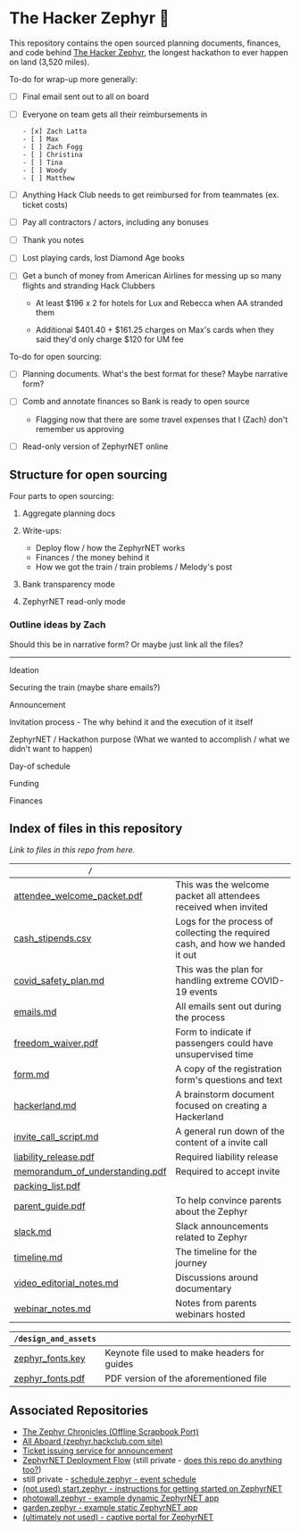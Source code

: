 # The Hacker Zephyr 🚂

This repository contains the open sourced planning documents, finances, and code behind [The Hacker Zephyr](https://zephyr.hackclub.com), the longest hackathon to ever happen on land (3,520 miles).

To-do for wrap-up more generally:

- [ ] Final email sent out to all on board

- [ ] Everyone on team gets all their reimbursements in

      - [x] Zach Latta
      - [ ] Max
      - [ ] Zach Fogg
      - [ ] Christina
      - [ ] Tina
      - [ ] Woody
      - [ ] Matthew

- [ ] Anything Hack Club needs to get reimbursed for from teammates (ex. ticket costs)

- [ ] Pay all contractors / actors, including any bonuses

- [ ] Thank you notes

- [ ] Lost playing cards, lost Diamond Age books

- [ ] Get a bunch of money from American Airlines for messing up so many flights and stranding Hack Clubbers

  - At least $196 x 2 for hotels for Lux and Rebecca when AA stranded them

  - Additional $401.40 + $161.25 charges on Max's cards when they said they'd only charge $120 for UM fee

To-do for open sourcing:

- [ ] Planning documents. What's the best format for these? Maybe narrative form?

- [ ] Comb and annotate finances so Bank is ready to open source

  - Flagging now that there are some travel expenses that I (Zach) don't remember us approving

- [ ] Read-only version of ZephyrNET online

## Structure for open sourcing

Four parts to open sourcing:

1. Aggregate planning docs
2. Write-ups:

   - Deploy flow / how the ZephyrNET works
   - Finances / the money behind it
   - How we got the train / train problems / Melody's post

3. Bank transparency mode
4. ZephyrNET read-only mode

### Outline ideas by Zach

Should this be in narrative form? Or maybe just link all the files?

---

Ideation

Securing the train (maybe share emails?)

Announcement

Invitation process - The why behind it and the execution of it itself

ZephyrNET / Hackathon purpose (What we wanted to accomplish / what we didn't want to happen)

Day-of schedule

Funding

Finances

## Index of files in this repository

_Link to files in this repo from here._

| `/` |  |
|--|--|
| [attendee_welcome_packet.pdf](attendee_welcome_packet.pdf) | This was the welcome packet all attendees received when invited |
| [cash_stipends.csv](cash_stipends.csv) | Logs for the process of collecting the required cash, and how we handed it out |
| [covid_safety_plan.md](covid_safety_plan.md)  | This was the plan for handling extreme COVID-19 events |
| [emails.md](emails.md) | All emails sent out during the process |
| [freedom_waiver.pdf](freedom_waiver.pdf) | Form to indicate if passengers could have unsupervised time |
| [form.md](form.md)| A copy of the registration form's questions and text |
| [hackerland.md](hackerland.md) |  A brainstorm document focused on creating a Hackerland| 
| [invite_call_script.md](invite_call_script.md) |  A general run down of the content of a invite call| 
| [liability_release.pdf](liability_release.pdf) |  Required liability release| 
| [memorandum_of_understanding.pdf](memorandum_of_understanding.pdf) | Required to accept invite | 
| [packing_list.pdf](packing_list.pdf) | | 
| [parent_guide.pdf](parent_guide.pdf) |  To help convince parents about the Zephyr| 
| [slack.md](slack.md) |  Slack announcements related to Zephyr| 
| [timeline.md](timeline.md) |  The timeline for the journey | 
| [video_editorial_notes.md](video_editorial_notes.md) |  Discussions around documentary | 
| [webinar_notes.md](webinar_notes.md) |  Notes from parents webinars hosted | 

| `/design_and_assets` |  |
|--|--|
| [zephyr_fonts.key](/design_and_assets/zephyr_fonts.key) | Keynote file used to make headers for guides |
| [zephyr_fonts.pdf](/design_and_assets/zephyr_fonts.pdf) | PDF version of the aforementioned file |

## Associated Repositories

- [The Zephyr Chronicles (Offline Scrapbook Port)](https://github.com/hackclub/the-zephyr-chronicles)
- [All Aboard (zephyr.hackclub.com site)](https://github.com/hackclub/all-aboard)
- [Ticket issuing service for announcement](https://github.com/hackclub/tickets-all-aboard)
- [ZephyrNET Deployment Flow](https://github.com/hackclub/zephyr-deploy-service) (still private - [does this repo do anything too?](https://github.com/hackclub/deploy))
- still private - [schedule.zephyr - event schedule](https://github.com/hackclub/zephyr-hub)
- [(not used) start.zephyr - instructions for getting started on ZephyrNET](https://github.com/hackclub/start.zephyr)
- [photowall.zephyr - example dynamic ZephyrNET app](https://github.com/hackclub/photowall.zephyr)
- [garden.zephyr - example static ZephyrNET app](https://github.com/hackclub/garden.zephyr)
- [(ultimately not used) - captive portal for ZephyrNET](https://github.com/hackclub/captive.zephyr)
